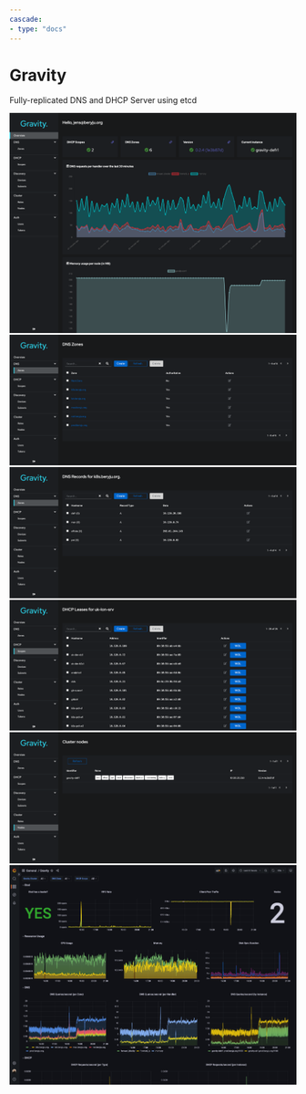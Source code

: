 ```yaml
---
cascade:
- type: "docs"
---
```

# Gravity

Fully-replicated DNS and DHCP Server using etcd

![](./images/overview.png)
![](./images/dns_zones.png)
![](./images/dns_records.png)
![](./images/dhcp_leases.png)
![](./images/cluster_nodes.png)
![](./images/grafana.png)
